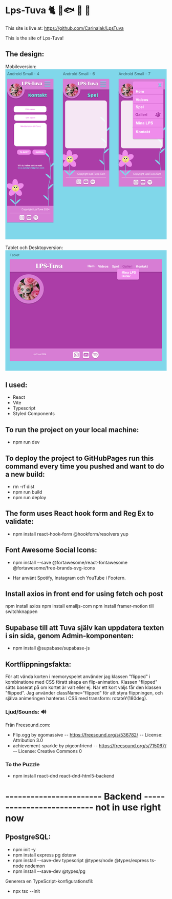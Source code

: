 # Lps-Tuva 🐈 🦜🐟 🐢 🐶

This site is live at: https://github.com/Carinalak/LpsTuva

This is the site of Lps-Tuva! 

## The design:
Mobileversion:
![Mobilversion i Figma](src/assets/screenshots/Mobil.png)  

Tablet och Desktopversion:
![Tabletversion i Figma](src/assets/screenshots/Tablet.png)


## I used:
- React
- Vite
- Typescript
- Styled Components


## To run the project on your local machine:

- npm run dev

## To deploy the project to GitHubPages run this command every time you pushed and want to do a new build: 

- rm -rf dist
- npm run build
- npm run deploy

## The form uses React hook form and Reg Ex to validate:

- npm install react-hook-form @hookform/resolvers yup

## Font Awesome Social Icons:

- npm install --save @fortawesome/react-fontawesome @fortawesome/free-brands-svg-icons

- Har använt Spotify, Instagram och YouTube i Footern. 

## Install axios in front end for using fetch och post
npm install axios
npm install emailjs-com
npm install framer-motion till switchknappen


## Supabase till att Tuva själv kan uppdatera texten i sin sida, genom Admin-komponenten: 
- npm install @supabase/supabase-js





## Kortflippningsfakta:
För att vända korten i memoryspelet använder jag klassen "flipped" i kombinatione med CSS föratt skapa en flip-animation. Klassen "flipped" sätts baserat på om kortet är valt eller ej. När ett kort väljs får den klassen "flipped". Jag använder className="flipped" för att styra flippningen, och själva animeringen hanteras i CSS med transform: rotateY(180deg).

### Ljud/Sounds: 🔊

Från Freesound.com:
- Flip.ogg by egomassive -- https://freesound.org/s/536782/ -- License: Attribution 3.0
- achievement-sparkle by pigeonfriend -- https://freesound.org/s/715067/ -- License: Creative Commons 0

### To the Puzzle
- npm install react-dnd react-dnd-html5-backend


# ----------------------- Backend -------------------------- not in use right now

## PpostgreSQL:

- npm init -y
- npm install express pg dotenv
- npm install --save-dev typescript @types/node @types/express ts-node nodemon
- npm install --save-dev @types/pg


Generera en TypeScript-konfigurationsfil:
- npx tsc --init



